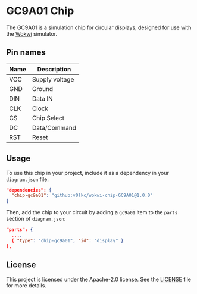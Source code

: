 # GC9A01 Chip

The GC9A01 is a simulation chip for circular displays, designed for use with the [Wokwi](https://wokwi.com/) simulator.

## Pin names

| Name | Description                |
| ---- | -------------------------- |
| VCC  | Supply voltage             |
| GND  | Ground                     |
| DIN  | Data IN                    |
| CLK  | Clock                      |
| CS   | Chip Select                |
| DC   | Data/Command               |
| RST  | Reset                      |

## Usage

To use this chip in your project, include it as a dependency in your `diagram.json` file:

```json
"dependencies": {
  "chip-gc9a01": "github:v0lkc/wokwi-chip-GC9A01@1.0.0"
}
```

Then, add the chip to your circuit by adding a `gc9a01` item to the `parts` section of `diagram.json`:

```json
"parts": {
  ...,
  { "type": "chip-gc9a01", "id": "display" }
},
```

## License

This project is licensed under the Apache-2.0 license. See the [LICENSE](LICENSE) file for more details.
